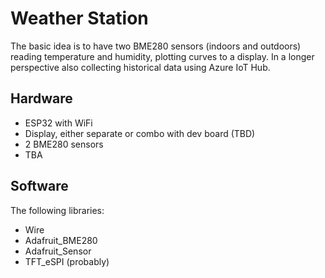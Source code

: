 # Weather Station
The basic idea is to have two BME280 sensors (indoors and outdoors) reading temperature and humidity, plotting curves to a display. In a longer perspective also collecting historical data using Azure IoT Hub.

## Hardware
- ESP32 with WiFi
- Display, either separate or combo with dev board (TBD)
- 2 BME280 sensors
- TBA

## Software
The following libraries:
- Wire
- Adafruit_BME280
- Adafruit_Sensor
- TFT_eSPI (probably)
